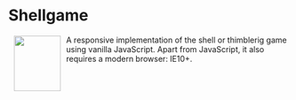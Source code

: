 Shellgame
=========

<img src="http://hqcasanova.github.io/shellgame/bottom.png" align="left" height="100" width="84" hspace="10" vspace="1">

A responsive implementation of the shell or thimblerig game using vanilla JavaScript. Apart from JavaScript, it also requires a modern browser: IE10+.
